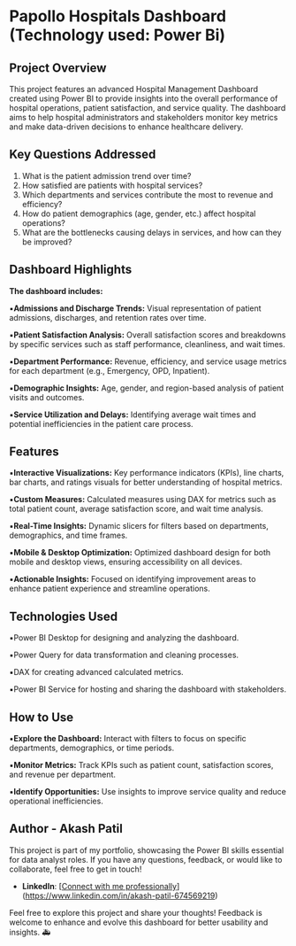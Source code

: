 
# Papollo Hospitals Dashboard (Technology used: Power Bi)
## Project Overview
This project features an advanced Hospital Management Dashboard created using Power BI to provide insights into the overall performance of hospital operations, patient satisfaction, and service quality. The dashboard aims to help hospital administrators and stakeholders monitor key metrics and make data-driven decisions to enhance healthcare delivery.

## Key Questions Addressed
1. What is the patient admission trend over time?
2. How satisfied are patients with hospital services?
3. Which departments and services contribute the most to revenue and efficiency?
4. How do patient demographics (age, gender, etc.) affect hospital operations?
5. What are the bottlenecks causing delays in services, and how can they be improved?

## Dashboard Highlights
**The dashboard includes:**

▪️**Admissions and Discharge Trends:** Visual representation of patient admissions, discharges, and retention rates over time.

▪️**Patient Satisfaction Analysis:** Overall satisfaction scores and breakdowns by specific services such as staff performance, cleanliness, and wait times.

▪️**Department Performance:** Revenue, efficiency, and service usage metrics for each department (e.g., Emergency, OPD, Inpatient).

▪️**Demographic Insights:** Age, gender, and region-based analysis of patient visits and outcomes.

▪️**Service Utilization and Delays:** Identifying average wait times and potential inefficiencies in the patient care process.

## Features
▪️**Interactive Visualizations:** Key performance indicators (KPIs), line charts, bar charts, and ratings visuals for better understanding of hospital metrics.

▪️**Custom Measures:** Calculated measures using DAX for metrics such as total patient count, average satisfaction score, and wait time analysis.

▪️**Real-Time Insights:** Dynamic slicers for filters based on departments, demographics, and time frames.

▪️**Mobile & Desktop Optimization:** Optimized dashboard design for both mobile and desktop views, ensuring accessibility on all devices.

▪️**Actionable Insights:** Focused on identifying improvement areas to enhance patient experience and streamline operations.

## Technologies Used
▪️Power BI Desktop for designing and analyzing the dashboard.

▪️Power Query for data transformation and cleaning processes.

▪️DAX for creating advanced calculated metrics.

▪️Power BI Service for hosting and sharing the dashboard with stakeholders.

## How to Use
▪️**Explore the Dashboard:** Interact with filters to focus on specific departments, demographics, or time periods.

▪️**Monitor Metrics:** Track KPIs such as patient count, satisfaction scores, and revenue per department.

▪️**Identify Opportunities:** Use insights to improve service quality and reduce operational inefficiencies.

## Author - Akash Patil

This project is part of my portfolio, showcasing the Power BI skills essential for data analyst roles. If you have any questions, feedback, or would like to collaborate, feel free to get in touch!

- **LinkedIn**: [[Connect with me professionally](https://www.linkedin.com/in/najirr)](https://www.linkedin.com/in/akash-patil-674569219)

Feel free to explore this project and share your thoughts! Feedback is welcome to enhance and evolve this dashboard for better usability and insights. 🚑
